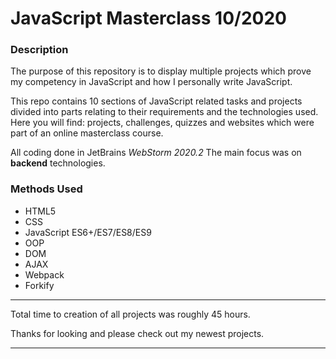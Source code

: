 # JavaScript Masterclass 10/2020

### Description
The purpose of this repository is to display multiple projects which prove my competency in JavaScript and how I personally write JavaScript.

This repo contains 10 sections of JavaScript related tasks and projects divided into parts relating to their requirements and the technologies used.
Here you will find: projects, challenges, quizzes and websites which were part of an online masterclass course.

All coding done in JetBrains *WebStorm 2020.2*
The main focus was on **backend** technologies.

### Methods Used
* HTML5
* CSS
* JavaScript ES6+/ES7/ES8/ES9
* OOP
* DOM
* AJAX
* Webpack
* Forkify

____________________________________________

Total time to creation of all projects was roughly 45 hours.

Thanks for looking and please check out my newest projects.

____________________________________________